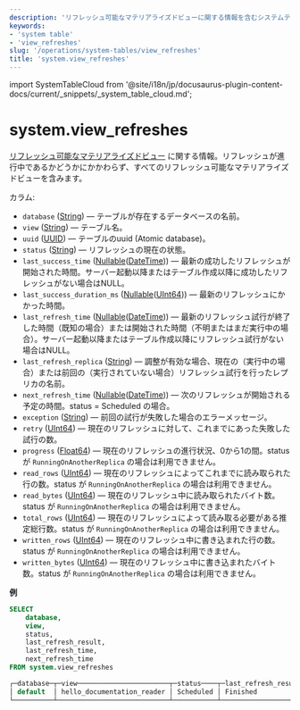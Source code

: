 ```yaml
---
description: 'リフレッシュ可能なマテリアライズドビューに関する情報を含むシステムテーブルです。'
keywords:
- 'system table'
- 'view_refreshes'
slug: '/operations/system-tables/view_refreshes'
title: 'system.view_refreshes'
---
```


import SystemTableCloud from '@site/i18n/jp/docusaurus-plugin-content-docs/current/_snippets/_system_table_cloud.md';


# system.view_refreshes

<SystemTableCloud/>

[リフレッシュ可能なマテリアライズドビュー](../../sql-reference/statements/create/view.md#refreshable-materialized-view) に関する情報。リフレッシュが進行中であるかどうかにかかわらず、すべてのリフレッシュ可能なマテリアライズドビューを含みます。

カラム:

- `database` ([String](../../sql-reference/data-types/string.md)) — テーブルが存在するデータベースの名前。
- `view` ([String](../../sql-reference/data-types/string.md)) — テーブル名。
- `uuid` ([UUID](../../sql-reference/data-types/uuid.md)) — テーブルのuuid (Atomic database)。
- `status` ([String](../../sql-reference/data-types/string.md)) — リフレッシュの現在の状態。
- `last_success_time` ([Nullable](../../sql-reference/data-types/nullable.md)([DateTime](../../sql-reference/data-types/datetime.md))) — 最新の成功したリフレッシュが開始された時間。サーバー起動以降またはテーブル作成以降に成功したリフレッシュがない場合はNULL。
- `last_success_duration_ms` ([Nullable](../../sql-reference/data-types/nullable.md)([UInt64](../../sql-reference/data-types/int-uint.md))) — 最新のリフレッシュにかかった時間。
- `last_refresh_time` ([Nullable](../../sql-reference/data-types/nullable.md)([DateTime](../../sql-reference/data-types/datetime.md))) — 最新のリフレッシュ試行が終了した時間（既知の場合）または開始された時間（不明またはまだ実行中の場合）。サーバー起動以降またはテーブル作成以降にリフレッシュ試行がない場合はNULL。
- `last_refresh_replica` ([String](../../sql-reference/data-types/string.md)) — 調整が有効な場合、現在の（実行中の場合）または前回の（実行されていない場合）リフレッシュ試行を行ったレプリカの名前。
- `next_refresh_time` ([Nullable](../../sql-reference/data-types/nullable.md)([DateTime](../../sql-reference/data-types/datetime.md))) — 次のリフレッシュが開始される予定の時間。status = Scheduled の場合。
- `exception` ([String](../../sql-reference/data-types/string.md)) — 前回の試行が失敗した場合のエラーメッセージ。
- `retry` ([UInt64](../../sql-reference/data-types/int-uint.md)) — 現在のリフレッシュに対して、これまでにあった失敗した試行の数。
- `progress` ([Float64](../../sql-reference/data-types/float.md)) — 現在のリフレッシュの進行状況、0から1の間。status が `RunningOnAnotherReplica` の場合は利用できません。
- `read_rows` ([UInt64](../../sql-reference/data-types/int-uint.md)) — 現在のリフレッシュによってこれまでに読み取られた行の数。status が `RunningOnAnotherReplica` の場合は利用できません。
- `read_bytes` ([UInt64](../../sql-reference/data-types/int-uint.md)) — 現在のリフレッシュ中に読み取られたバイト数。status が `RunningOnAnotherReplica` の場合は利用できません。
- `total_rows` ([UInt64](../../sql-reference/data-types/int-uint.md)) — 現在のリフレッシュによって読み取る必要がある推定総行数。status が `RunningOnAnotherReplica` の場合は利用できません。
- `written_rows` ([UInt64](../../sql-reference/data-types/int-uint.md)) — 現在のリフレッシュ中に書き込まれた行の数。status が `RunningOnAnotherReplica` の場合は利用できません。
- `written_bytes` ([UInt64](../../sql-reference/data-types/int-uint.md)) — 現在のリフレッシュ中に書き込まれたバイト数。status が `RunningOnAnotherReplica` の場合は利用できません。

**例**

```sql
SELECT
    database,
    view,
    status,
    last_refresh_result,
    last_refresh_time,
    next_refresh_time
FROM system.view_refreshes

┌─database─┬─view───────────────────────┬─status────┬─last_refresh_result─┬───last_refresh_time─┬───next_refresh_time─┐
│ default  │ hello_documentation_reader │ Scheduled │ Finished            │ 2023-12-01 01:24:00 │ 2023-12-01 01:25:00 │
└──────────┴────────────────────────────┴───────────┴─────────────────────┴─────────────────────┴─────────────────────┘
```
